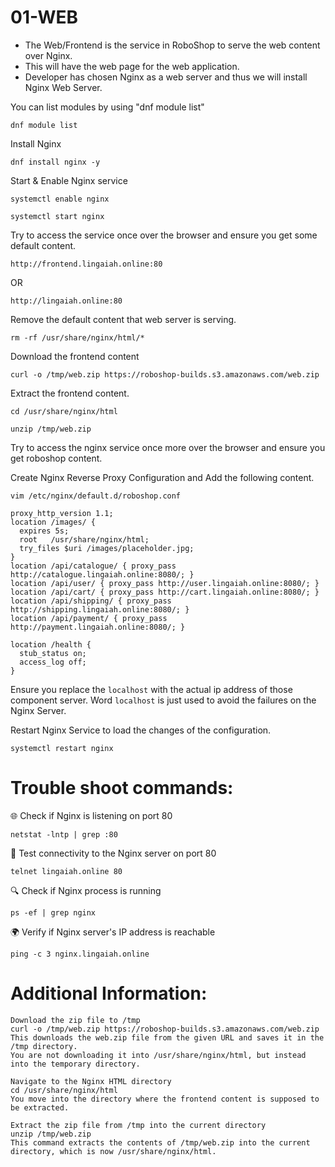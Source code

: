 # 01-WEB

* The Web/Frontend is the service in RoboShop to serve the web content over Nginx. 
* This will have the web page for the web application.
* Developer has chosen Nginx as a web server and thus we will install Nginx Web Server. 


You can list modules by using "dnf module list"
```
dnf module list
```

Install Nginx 
```
dnf install nginx -y
```

Start & Enable Nginx service 
```
systemctl enable nginx
```
```
systemctl start nginx
```

Try to access the service once over the browser and ensure you get some default content.
```
http://frontend.lingaiah.online:80
```
OR
```
http://lingaiah.online:80
```
Remove the default content that web server is serving. 

```
rm -rf /usr/share/nginx/html/*
```

Download the frontend content

```
curl -o /tmp/web.zip https://roboshop-builds.s3.amazonaws.com/web.zip
```

Extract the frontend content.

```
cd /usr/share/nginx/html
```
```
unzip /tmp/web.zip
```

Try to access the nginx service once more over the browser and ensure you get roboshop content.

Create Nginx Reverse Proxy Configuration and Add the following content.

``` 
vim /etc/nginx/default.d/roboshop.conf 
```

```
proxy_http_version 1.1;
location /images/ {
  expires 5s;
  root   /usr/share/nginx/html;
  try_files $uri /images/placeholder.jpg;
}
location /api/catalogue/ { proxy_pass http://catalogue.lingaiah.online:8080/; }
location /api/user/ { proxy_pass http://user.lingaiah.online:8080/; }
location /api/cart/ { proxy_pass http://cart.lingaiah.online:8080/; }
location /api/shipping/ { proxy_pass http://shipping.lingaiah.online:8080/; }
location /api/payment/ { proxy_pass http://payment.lingaiah.online:8080/; }

location /health {
  stub_status on;
  access_log off;
}
```

Ensure you replace the `localhost` with the actual ip address of those component server. Word `localhost` is just used to avoid the failures on the Nginx Server.

Restart Nginx Service to load the changes of the configuration.

``` 
systemctl restart nginx 

```

# Trouble shoot commands:

🌐 Check if Nginx is listening on port 80
```
netstat -lntp | grep :80
```

📡 Test connectivity to the Nginx server on port 80
```
telnet lingaiah.online 80
```

🔍 Check if Nginx process is running
```
ps -ef | grep nginx
```


🌍 Verify if Nginx server's IP address is reachable
```
ping -c 3 nginx.lingaiah.online

```

# Additional Information:

```
Download the zip file to /tmp
curl -o /tmp/web.zip https://roboshop-builds.s3.amazonaws.com/web.zip
This downloads the web.zip file from the given URL and saves it in the /tmp directory.
You are not downloading it into /usr/share/nginx/html, but instead into the temporary directory.

Navigate to the Nginx HTML directory
cd /usr/share/nginx/html
You move into the directory where the frontend content is supposed to be extracted.

Extract the zip file from /tmp into the current directory
unzip /tmp/web.zip
This command extracts the contents of /tmp/web.zip into the current directory, which is now /usr/share/nginx/html.
```